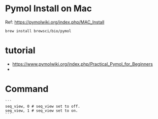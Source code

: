 # Pymol Install on Mac
Ref: https://pymolwiki.org/index.php/MAC_Install
```
brew install brewsci/bio/pymol
```
# tutorial
- https://www.pymolwiki.org/index.php/Practical_Pymol_for_Beginners
- 
# Command
	```
	seq_view, 0 # seq_view set to off.
	seq_view, 1 # seq_view set to on.
	```
